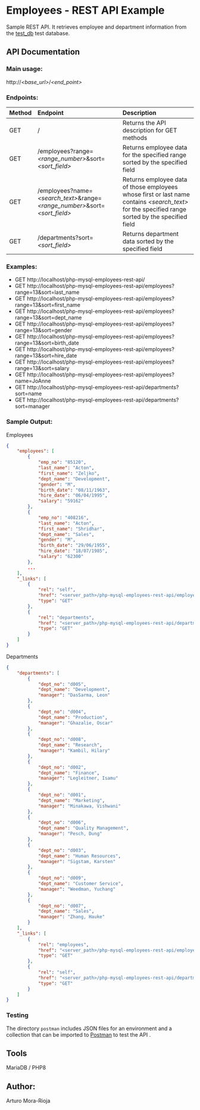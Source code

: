 # Employees - REST API Example
Sample REST API. It retrieves employee and department information from the [test_db](https://github.com/datacharmer/test_db) test database.

## API Documentation

### Main usage:

http://_<base_url>_/_<end_point>_

### Endpoints:

| Method | Endpoint        | Description                         |
| ------ |:------------ |:----------------------------------- |
| GET    |/    | Returns the API description for GET methods     |
| GET    |/employees?range=_<range_number>_&sort=_<sort_field>_    | Returns employee data for the specified range sorted by the specified field     |
| GET    |/employees?name=_<search_text>_&range=_<range_number>_&sort=_<sort_field>_ | Returns employee data of those employees whose first or last name contains _<search_text>_ for the specified range sorted by the specified field |
| GET    |/departments?sort=_<sort_field>_ | Returns department data sorted by the specified field |

### Examples:

- GET http://localhost/php-mysql-employees-rest-api/
- GET http://localhost/php-mysql-employees-rest-api/employees?range=13&sort=last_name
- GET http://localhost/php-mysql-employees-rest-api/employees?range=13&sort=first_name
- GET http://localhost/php-mysql-employees-rest-api/employees?range=13&sort=dept_name
- GET http://localhost/php-mysql-employees-rest-api/employees?range=13&sort=gender
- GET http://localhost/php-mysql-employees-rest-api/employees?range=13&sort=birth_date
- GET http://localhost/php-mysql-employees-rest-api/employees?range=13&sort=hire_date
- GET http://localhost/php-mysql-employees-rest-api/employees?range=13&sort=salary
- GET http://localhost/php-mysql-employees-rest-api/employees?name=JoAnne
- GET http://localhost/php-mysql-employees-rest-api/departments?sort=name
- GET http://localhost/php-mysql-employees-rest-api/departments?sort=manager

### Sample Output:

Employees

```json
{
    "employees": [
        {
            "emp_no": "85120",
            "last_name": "Acton",
            "first_name": "Zeljko",
            "dept_name": "Development",
            "gender": "M",
            "birth_date": "08/11/1963",
            "hire_date": "06/04/1995",
            "salary": "59162"
        },
        {
            "emp_no": "408216",
            "last_name": "Acton",
            "first_name": "Shridhar",
            "dept_name": "Sales",
            "gender": "M",
            "birth_date": "29/06/1955",
            "hire_date": "18/07/1985",
            "salary": "62300"
        },
        ...
    ],
    "_links": [
        {
            "rel": "self",
            "href": "<server_path>/php-mysql-employees-rest-api/employees{?name=&range=&sort=}",
            "type": "GET"
        },
        {
            "rel": "departments",
            "href": "<server_path>/php-mysql-employees-rest-api/departments{?sort=}",
            "type": "GET"
        }
    ]
}
```

Departments

```json
{
    "departments": [
        {
            "dept_no": "d005",
            "dept_name": "Development",
            "manager": "DasSarma, Leon"
        },
        {
            "dept_no": "d004",
            "dept_name": "Production",
            "manager": "Ghazalie, Oscar"
        },
        {
            "dept_no": "d008",
            "dept_name": "Research",
            "manager": "Kambil, Hilary"
        },
        {
            "dept_no": "d002",
            "dept_name": "Finance",
            "manager": "Legleitner, Isamu"
        },
        {
            "dept_no": "d001",
            "dept_name": "Marketing",
            "manager": "Minakawa, Vishwani"
        },
        {
            "dept_no": "d006",
            "dept_name": "Quality Management",
            "manager": "Pesch, Dung"
        },
        {
            "dept_no": "d003",
            "dept_name": "Human Resources",
            "manager": "Sigstam, Karsten"
        },
        {
            "dept_no": "d009",
            "dept_name": "Customer Service",
            "manager": "Weedman, Yuchang"
        },
        {
            "dept_no": "d007",
            "dept_name": "Sales",
            "manager": "Zhang, Hauke"
        }
    ],
    "_links": [
        {
            "rel": "employees",
            "href": "<server_path>/php-mysql-employees-rest-api/employees{?name=&range=&sort=}",
            "type": "GET"
        },
        {
            "rel": "self",
            "href": "<server_path>/php-mysql-employees-rest-api/departments{?sort=}",
            "type": "GET"
        }
    ]
}
```

### Testing
The directory `postman` includes JSON files for an environment and a collection that can be imported to [Postman](https://www.postman.com/) to test the API .

## Tools
MariaDB / PHP8

## Author:
Arturo Mora-Rioja